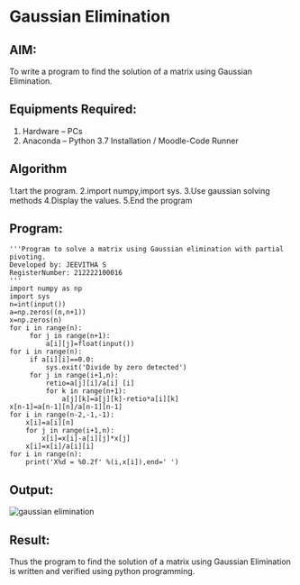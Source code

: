 # Gaussian Elimination

## AIM:
To write a program to find the solution of a matrix using Gaussian Elimination.

## Equipments Required:
1. Hardware – PCs
2. Anaconda – Python 3.7 Installation / Moodle-Code Runner

## Algorithm
1.tart the program.
2.import numpy,import sys.
3.Use gaussian solving methods
4.Display the values.
5.End the program
## Program:
```
'''Program to solve a matrix using Gaussian elimination with partial pivoting.
Developed by: JEEVITHA S
RegisterNumber: 212222100016
'''
import numpy as np
import sys
n=int(input())
a=np.zeros((n,n+1))
x=np.zeros(n)
for i in range(n):
     for j in range(n+1):
         a[i][j]=float(input())
for i in range(n):
     if a[i][i]==0.0:
         sys.exit('Divide by zero detected')
     for j in range(i+1,n):
         retio=a[j][i]/a[i] [i]
         for k in range(n+1):
             a[j][k]=a[j][k]-retio*a[i][k]
x[n-1]=a[n-1][n]/a[n-1][n-1]
for i in range(n-2,-1,-1):
    x[i]=a[i][n]
    for j in range(i+1,n):
        x[i]=x[i]-a[i][j]*x[j]
    x[i]=x[i]/a[i][i]
for i in range(n):
    print('X%d = %0.2f' %(i,x[i]),end=' ')
```    
## Output:
![gaussian elimination]()


## Result:
Thus the program to find the solution of a matrix using Gaussian Elimination is written and verified using python programming.

